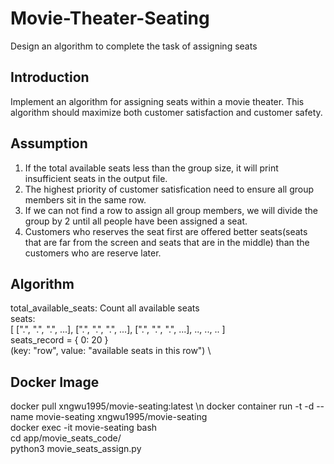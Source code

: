 # Movie-Theater-Seating
Design an algorithm to complete the task of assigning seats

## Introduction
Implement an algorithm for assigning seats within a movie theater.
This algorithm should maximize both customer satisfaction and customer safety.

## Assumption
1. If the total available seats less than the group size, it will print insufficient seats in the output file.
2. The highest priority of customer satisfication need to ensure all group members sit in the same row.
3. If we can not find a row to assign all group members, we will divide the group by 2 until all people have been assigned a seat.
4. Customers who reserves the seat first are offered better seats(seats that are far from the screen and seats that are in the middle) than the customers who are reserve later.

## Algorithm
total_available_seats: Count all available seats \
seats: \
[
    [".", ".", ".", ...],
    [".", ".", ".", ...],
    [".", ".", ".", ...],
    ..,
    ..,
    ..
] \
seats_record = {
    0: 20
} \
(key: "row", value: "available seats in this row") \

## Docker Image
docker pull xngwu1995/movie-seating:latest \n
docker container run -t -d --name movie-seating xngwu1995/movie-seating \
docker exec -it movie-seating bash \
cd app/movie_seats_code/ \
python3 movie_seats_assign.py
